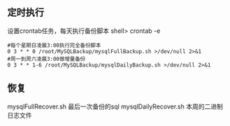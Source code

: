 ## 定时执行
设置crontab任务，每天执行备份脚本
shell> crontab -e
```
#每个星期日凌晨3:00执行完全备份脚本
0 3 * * 0 /root/MySQLBackup/mysqlFullBackup.sh >/dev/null 2>&1
#周一到周六凌晨3:00做增量备份
0 3 * * 1-6 /root/MySQLBackup/mysqlDailyBackup.sh >/dev/null 2>&1
```

## 恢复
mysqlFullRecover.sh 最后一次备份的sql
mysqlDailyRecover.sh  本周的二进制日志文件

